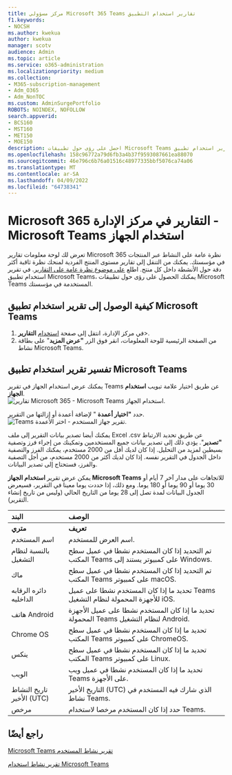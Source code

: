 ```yaml
---
title: مركز مسؤولي Microsoft 365 Teams تقارير استخدام التطبيق
f1.keywords:
- NOCSH
ms.author: kwekua
author: kwekua
manager: scotv
audience: Admin
ms.topic: article
ms.service: o365-administration
ms.localizationpriority: medium
ms.collection:
- M365-subscription-management
- Adm_O365
- Adm_NonTOC
ms.custom: AdminSurgePortfolio
ROBOTS: NOINDEX, NOFOLLOW
search.appverid:
- BCS160
- MST160
- MET150
- MOE150
description: احصل على رؤى حول تطبيقات Microsoft Teams المستخدمة في مؤسستك من خلال الحصول على تقرير استخدام تطبيق Microsoft Teams من تقارير Microsoft 365.
ms.openlocfilehash: 158c96772a79d6fb3a4b37f9593087661ea88070
ms.sourcegitcommit: 46e796c6b76a01516c48977335bbf5076ca74a06
ms.translationtype: MT
ms.contentlocale: ar-SA
ms.lasthandoff: 04/09/2022
ms.locfileid: "64738341"
---
```

# <a name="microsoft-365-reports-in-the-admin-center---microsoft-teams-device-usage"></a>Microsoft 365 التقارير في مركز الإدارة - Microsoft Teams استخدام الجهاز

تعرض لك لوحة معلومات تقارير Microsoft 365 نظرة عامة على النشاط عبر المنتجات في مؤسستك. يمكنك من التنقل إلى تقارير مستوى المنتج الفردية لمنحك نظرة ثاقبة أكثر دقة حول الأنشطة داخل كل منتج. اطلع [على موضوع نظرة عامة على التقارير](activity-reports.md). في تقرير استخدام تطبيق Microsoft Teams، يمكنك الحصول على رؤى حول تطبيقات Microsoft Teams المستخدمة في مؤسستك.
  
## <a name="how-to-get-to-the-microsoft-teams-app-usage-report"></a>كيفية الوصول إلى تقرير استخدام تطبيق Microsoft Teams

1. في مركز الإدارة، انتقل إلى صفحة <a href="https://go.microsoft.com/fwlink/p/?linkid=2074756" target="_blank">استخدام</a> **التقارير**\>. 
2. من الصفحة الرئيسية للوحة المعلومات، انقر فوق الزر **"عرض المزيد**" على بطاقة نشاط Microsoft Teams.
  
## <a name="interpret-the-microsoft-teams-app-usage-report"></a>تفسير تقرير استخدام تطبيق Microsoft Teams

يمكنك عرض استخدام الجهاز في تقرير Teams عن طريق اختيار علامة تبويب **استخدام الجهاز**.<br/>![تقارير Microsoft 365 - Microsoft Teams استخدام الجهاز.](../../media/e46c7f7c-8371-4a20-ae82-b20df64b0205.png)

حدد **"اختيار أعمدة** " لإضافة أعمدة أو إزالتها من التقرير.  <br/> ![Teams تقرير جهاز المستخدم - اختر الأعمدة.](../../media/3358d5d9-931b-4d30-931f-450b2f5717da.png)

يمكنك أيضا تصدير بيانات التقرير إلى ملف Excel .csv عن طريق تحديد الارتباط **"تصدير**". يؤدي ذلك إلى تصدير بيانات جميع المستخدمين وتمكينك من إجراء فرز وتصفية بسيطين لمزيد من التحليل. إذا كان لديك أقل من 2000 مستخدم، يمكنك الفرز والتصفية داخل الجدول في التقرير نفسه. إذا كان لديك أكثر من 2000 مستخدم، من أجل التصفية والفرز، فستحتاج إلى تصدير البيانات. 

يمكن عرض تقرير **استخدام الجهاز Microsoft Teams** للاتجاهات على مدار آخر 7 أيام أو 30 يوما أو 90 يوما أو 180 يوما. ومع ذلك، إذا حددت يوما معينا في التقرير، فسيعرض الجدول البيانات لمدة تصل إلى 28 يوما من التاريخ الحالي (وليس من تاريخ إنشاء التقرير).
  
|البند|الوصف|
|:-----|:-----|
|**متري**|**تعريف**|
|اسم المستخدم  <br/> |اسم العرض للمستخدم.  <br/> |
|بالنسبة لنظام التشغيل  <br/> |تم التحديد إذا كان المستخدم نشطا في عميل سطح المكتب Teams على كمبيوتر يستند إلى Windows.  <br/> |
|ماك  <br/> |تم التحديد إذا كان المستخدم نشطا في عميل سطح المكتب Teams على كمبيوتر macOS.  <br/> |
|دائره الرقابه الداخليه  <br/> |تحديد ما إذا كان المستخدم نشطا على عميل Teams للأجهزة المحمولة لنظام التشغيل iOS.  <br/> |
|هاتف Android  <br/> | تحديد ما إذا كان المستخدم نشطا على عميل الأجهزة المحمولة Teams لنظام التشغيل Android.  <br/> |
|Chrome OS  <br/> |تحديد ما إذا كان المستخدم نشطا في عميل سطح المكتب Teams على كمبيوتر ChromeOS.|
|ينكس  <br/> | تحديد ما إذا كان المستخدم نشطا في عميل سطح المكتب Teams على كمبيوتر Linux.  <br/> |
|الويب  <br/> |تحديد ما إذا كان المستخدم نشطا في عميل ويب Teams على الأجهزة.|
|تاريخ النشاط الأخير (UTC)  <br/> |التاريخ الأخير (UTC) الذي شارك فيه المستخدم في نشاط Teams.  <br/> |
|مرخص|حدد إذا كان المستخدم مرخصا لاستخدام Teams.|

## <a name="see-also"></a>راجع أيضًا
[Microsoft Teams تقرير نشاط المستخدم](../activity-reports/microsoft-teams-user-activity-preview.md) 

[تقرير نشاط استخدام Microsoft Teams](../activity-reports/microsoft-teams-usage-activity.md) 
